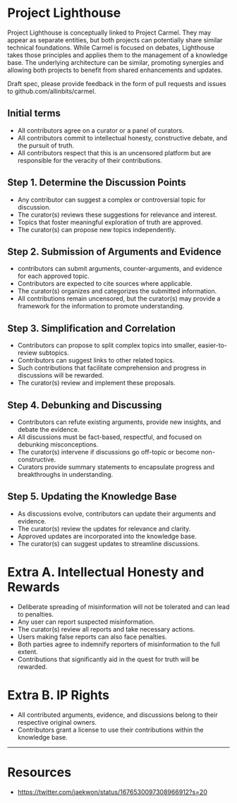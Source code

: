 # Project Lighthouse

Project Lighthouse is conceptually linked to Project Carmel. They may appear as separate entities, but both projects can potentially share similar technical foundations. While Carmel is focused on debates, Lighthouse takes those principles and applies them to the management of a knowledge base. The underlying architecture can be similar, promoting synergies and allowing both projects to benefit from shared enhancements and updates.

Draft spec, please provide feedback in the form of pull requests and issues to github.com/allinbits/carmel.

## Initial terms

 * All contributors agree on a curator or a panel of curators.
 * All contributors commit to intellectual honesty, constructive debate, and the pursuit of truth.
 * All contributors respect that this is an uncensored platform but are responsible for the veracity of their contributions.

## Step 1. Determine the Discussion Points

 * Any contributor can suggest a complex or controversial topic for discussion.
 * The curator(s) reviews these suggestions for relevance and interest.
 * Topics that foster meaningful exploration of truth are approved.
 * The curator(s) can propose new topics independently.

## Step 2. Submission of Arguments and Evidence

 * contributors can submit arguments, counter-arguments, and evidence for each approved topic.
 * Contributors are expected to cite sources where applicable.
 * The curator(s) organizes and categorizes the submitted information.
 * All contributions remain uncensored, but the curator(s) may provide a framework for the information to promote understanding.

## Step 3. Simplification and Correlation

 * Contributors can propose to split complex topics into smaller, easier-to-review subtopics.
 * Contributors can suggest links to other related topics.
 * Such contributions that facilitate comprehension and progress in discussions will be rewarded.
 * The curator(s) review and implement these proposals.

## Step 4. Debunking and Discussing

 * Contributors can refute existing arguments, provide new insights, and debate the evidence.
 * All discussions must be fact-based, respectful, and focused on debunking misconceptions.
 * The curator(s) intervene if discussions go off-topic or become non-constructive.
 * Curators provide summary statements to encapsulate progress and breakthroughs in understanding.

## Step 5. Updating the Knowledge Base

 * As discussions evolve, contributors can update their arguments and evidence.
 * The curator(s) review the updates for relevance and clarity.
 * Approved updates are incorporated into the knowledge base.
 * The curator(s) can suggest updates to streamline discussions.

# Extra A. Intellectual Honesty and Rewards 

 * Deliberate spreading of misinformation will not be tolerated and can lead to penalties.
 * Any user can report suspected misinformation.
 * The curator(s) review all reports and take necessary actions.
 * Users making false reports can also face penalties.
 * Both parties agree to indemnify reporters of misinformation to the full extent.
 * Contributions that significantly aid in the quest for truth will be rewarded.

# Extra B. IP Rights

 * All contributed arguments, evidence, and discussions belong to their respective original owners.
 * Contributors grant a license to use their contributions within the knowledge base.

---------------------------------

# Resources

 * https://twitter.com/jaekwon/status/1676530097308966912?s=20

